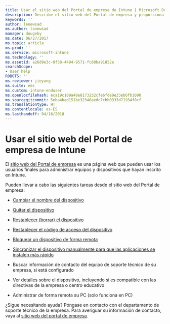 ```yaml
---
title: Usar el sitio web del Portal de empresa de Intune | Microsoft Docs
description: Describe el sitio web del Portal de empresa y proporciona vínculos a pasos de tareas que pueden realizar los usuarios finales en el sitio web.
keywords: ''
author: lenewsad
ms.author: lanewsad
manager: dougeby
ms.date: 06/27/2017
ms.topic: article
ms.prod: ''
ms.service: microsoft-intune
ms.technology: ''
ms.assetid: a26d9e3c-8f58-4494-9571-fc88ba91852e
searchScope:
- User help
ROBOTS: ''
ms.reviewer: jieyang
ms.suite: ems
ms.custom: intune-enduser
ms.openlocfilehash: eca19c189a48e8173232cfe6fde9e33eb6fb1090
ms.sourcegitcommit: 5eba4bad151be32346aedc7cbb0333d71934f8cf
ms.translationtype: HT
ms.contentlocale: es-ES
ms.lasthandoff: 04/16/2018
---
```

# <a name="using-the-intune-company-portal-website"></a>Usar el sitio web del Portal de empresa de Intune
El [sitio web del Portal de empresa](https://portal.manage.microsoft.com#HelpDeskDialog) es una página web que pueden usar los usuarios finales para administrar equipos y dispositivos que hayan inscrito en Intune.

Pueden llevar a cabo las siguientes tareas desde el sitio web del Portal de empresa:

-   [Cambiar el nombre del dispositivo](rename-your-device-cpwebsite.md)

-   [Quitar el dispositivo](remove-your-device-cpwebsite.md)

-   [Restablecer (borrar) el dispositivo](reset-erase-your-device-cpwebsite.md)

-   [Restablecer el código de acceso del dispositivo](reset-your-passcode-cpwebsite.md)

-   [Bloquear un dispositivo de forma remota](remote-lock-your-device-cpwebsite.md)

-   [Sincronizar el dispositivo manualmente para que las aplicaciones se instalen más rápido](sync-your-device-manually-cpwebsite.md)

-   Buscar información de contacto del equipo de soporte técnico de su empresa, si está configurado

-   Ver detalles sobre el dispositivo, incluyendo si es compatible con las directivas de la empresa o centro educativo

-   Administrar de forma remota su PC (solo funciona en PC)

¿Sigue necesitando ayuda? Póngase en contacto con el departamento de soporte técnico de la empresa. Para averiguar su información de contacto, vaya al [sitio web del portal de empresa](https://portal.manage.microsoft.com#HelpDeskDialog).
